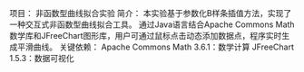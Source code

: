 项目：
非函数型曲线拟合实验
简介：
本实验基于参数化B样条插值方法，实现了一种交互式非函数型曲线拟合工具。
通过Java语言结合Apache Commons Math数学库和JFreeChart图形库，用户可通过鼠标点击动态添加数据点，程序实时生成平滑曲线。
关键依赖：
Apache Commons Math 3.6.1：数学计算
JFreeChart 1.5.3：数据可视化
